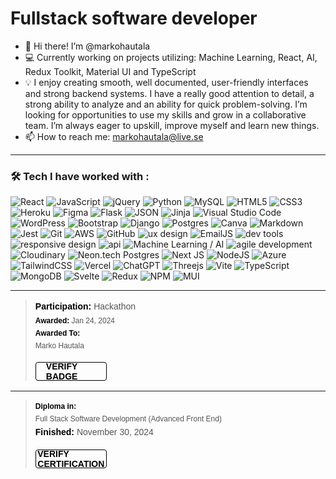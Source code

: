 <h1>Fullstack software developer</h1>

- 👋 Hi there! I’m @markohautala
- 💻 Currently working on projects utilizing: Machine Learning, React, AI, Redux Toolkit, Material UI and TypeScript
- 💡 I enjoy creating smooth, well documented, user-friendly interfaces and strong backend systems. I have a really good attention to detail, a strong ability to analyze and an ability for quick problem-solving. I’m looking for opportunities to use my skills and grow in a collaborative team. I’m always eager to upskill, improve myself and learn new things.
- 📫 How to reach me: markohautala@live.se
  
<hr>
<h3>🛠️ Tech I have worked with :</h3>

![React](https://img.shields.io/badge/react-%2320232a.svg?style=for-the-badge&logo=react&logoColor=%2361DAFB)
![JavaScript](https://img.shields.io/badge/javascript-%23323330.svg?style=for-the-badge&logo=javascript&logoColor=%23F7DF1E)
![jQuery](https://img.shields.io/badge/jquery-%230769AD.svg?style=for-the-badge&logo=jquery&logoColor=white)
![Python](https://img.shields.io/badge/python-3670A0?style=for-the-badge&logo=python&logoColor=ffdd54)
![MySQL](https://img.shields.io/badge/mysql-%2300f.svg?style=for-the-badge&logo=mysql&logoColor=white)
![HTML5](https://img.shields.io/badge/html5-%23E34F26.svg?style=for-the-badge&logo=html5&logoColor=white)
![CSS3](https://img.shields.io/badge/css3-%231572B6.svg?style=for-the-badge&logo=css3&logoColor=white)
![Heroku](https://img.shields.io/badge/heroku-%23430098.svg?style=for-the-badge&logo=heroku&logoColor=white)
![Figma](https://img.shields.io/badge/figma-%23F24E1E.svg?style=for-the-badge&logo=figma&logoColor=white)
![Flask](https://img.shields.io/badge/flask-%23000.svg?style=for-the-badge&logo=flask&logoColor=white)
<img  src="https://img.shields.io/badge/JSON-71797E?style=for-the-badge&logoColor=#3A506B" alt="JSON">
![Jinja](https://img.shields.io/badge/jinja-white.svg?style=for-the-badge&logo=jinja&logoColor=black)
![Visual Studio Code](https://img.shields.io/badge/Visual%20Studio%20Code-0078d7.svg?style=for-the-badge&logo=visual-studio-code&logoColor=white)
![WordPress](https://img.shields.io/badge/WordPress-%23117AC9.svg?style=for-the-badge&logo=WordPress&logoColor=white)
![Bootstrap](https://img.shields.io/badge/bootstrap-%238511FA.svg?style=for-the-badge&logo=bootstrap&logoColor=white)
![Django](https://img.shields.io/badge/django-%23092E20.svg?style=for-the-badge&logo=django&logoColor=white)
![Postgres](https://img.shields.io/badge/postgres-%23316192.svg?style=for-the-badge&logo=postgresql&logoColor=white)
![Canva](https://img.shields.io/badge/Canva-%2300C4CC.svg?style=for-the-badge&logo=Canva&logoColor=white)
![Markdown](https://img.shields.io/badge/markdown-%23000000.svg?style=for-the-badge&logo=markdown&logoColor=white)
![Jest](https://img.shields.io/badge/-jest-%23C21325?style=for-the-badge&logo=jest&logoColor=white)
![Git](https://img.shields.io/badge/git-%23F05033.svg?style=for-the-badge&logo=git&logoColor=white)
![AWS](https://img.shields.io/badge/AWS-%23FF9900.svg?style=for-the-badge&logo=amazon-aws&logoColor=white)
![GitHub](https://img.shields.io/badge/github-%23121011.svg?style=for-the-badge&logo=github&logoColor=white)
<img  src="https://img.shields.io/badge/UX Design-ffc0cb?style=for-the-badge&logoColor=#3A506B" alt="ux design">
<img  src="https://img.shields.io/badge/EmailJS-CD5C5C?style=for-the-badge&logoColor=#3A506B" alt="EmailJS">
<img  src="https://img.shields.io/badge/Dev Tools-CCCCFF?style=for-the-badge&logoColor=#3A506B" alt="dev tools">
<img  src="https://img.shields.io/badge/Responsive Design-0b1a45?style=for-the-badge&logoColor=#3A506B" alt="responsive design">
<img  src="https://img.shields.io/badge/API-000000?style=for-the-badge&logoColor=#3A506B" alt="api">
<img  src="https://img.shields.io/badge/Machine Learning / AI-34495E?style=for-the-badge&logoColor=#3A506B" alt="Machine Learning / AI">
<img  src="https://img.shields.io/badge/Agile Development-117A65?style=for-the-badge&logoColor=#99A3A4" alt="agile development">
<img  src="https://img.shields.io/badge/Cloudinary-3246BF?style=for-the-badge&logoColor=#99A3A4" alt="Cloudinary">
<img  src="https://img.shields.io/badge/Neon.tech Postgres-01E59A?style=for-the-badge&logoColor=#000000" alt="Neon.tech Postgres">
![Next JS](https://img.shields.io/badge/Next-black?style=for-the-badge&logo=next.js&logoColor=white)
![NodeJS](https://img.shields.io/badge/node.js-6DA55F?style=for-the-badge&logo=node.js&logoColor=white)
![Azure](https://img.shields.io/badge/azure-%230072C6.svg?style=for-the-badge&logo=microsoftazure&logoColor=white)
![TailwindCSS](https://img.shields.io/badge/tailwindcss-%2338B2AC.svg?style=for-the-badge&logo=tailwind-css&logoColor=white)
![Vercel](https://img.shields.io/badge/vercel-%23000000.svg?style=for-the-badge&logo=vercel&logoColor=white)
![ChatGPT](https://img.shields.io/badge/chatGPT-74aa9c?style=for-the-badge&logo=openai&logoColor=white)
![Threejs](https://img.shields.io/badge/threejs-black?style=for-the-badge&logo=three.js&logoColor=white)
![Vite](https://img.shields.io/badge/vite-%23646CFF.svg?style=for-the-badge&logo=vite&logoColor=white)
![TypeScript](https://img.shields.io/badge/typescript-%23007ACC.svg?style=for-the-badge&logo=typescript&logoColor=white)
![MongoDB](https://img.shields.io/badge/MongoDB-%234ea94b.svg?style=for-the-badge&logo=mongodb&logoColor=white)
![Svelte](https://img.shields.io/badge/svelte-%23f1413d.svg?style=for-the-badge&logo=svelte&logoColor=white)
![Redux](https://img.shields.io/badge/redux-%23593d88.svg?style=for-the-badge&logo=redux&logoColor=white)
![NPM](https://img.shields.io/badge/NPM-%23CB3837.svg?style=for-the-badge&logo=npm&logoColor=white)
![MUI](https://img.shields.io/badge/MUI-%230081CB.svg?style=for-the-badge&logo=mui&logoColor=white)


<hr>

<blockquote class="badgr-badge" style="font-family: Helvetica, Roboto, 'Segoe UI', Calibri, sans-serif;">
    <p class="badgr-badge-participation" style="margin: 0; font-size: 14px; font-style: normal; font-stretch: normal; line-height: 1.67; letter-spacing: normal; text-align: left; color: #555555;">
        <strong style="font-size: 14px; font-weight: bold; font-style: normal; font-stretch: normal; line-height: 1.67; letter-spacing: normal; text-align: left; color: #000;">Participation: </strong>
        Hackathon
    </p>
    <p class="badgr-badge-date" style="margin: 0; font-size: 12px; font-style: normal; font-stretch: normal; line-height: 1.67; letter-spacing: normal; text-align: left; color: #555555;">
        <strong style="font-size: 12px; font-weight: bold; font-style: normal; font-stretch: normal; line-height: 1.67; letter-spacing: normal; text-align: left; color: #000;">Awarded: </strong>
        Jan 24, 2024
    </p>
    <p class="badgr-badge-recipient" style="margin: 0; font-size: 12px; font-style: normal; font-stretch: normal; line-height: 1.67; letter-spacing: normal; text-align: left; color: #555555;">
        <strong style="font-size: 12px; font-weight: bold; font-style: normal; font-stretch: normal; line-height: 1.67; letter-spacing: normal; text-align: left; color: #000;">Awarded To: </strong>
        <span style="display: block;">Marko Hautala</span>
    </p>
    <p style="margin: 16px 0; padding: 0;">
        <a class="badgr-badge-verify" target="_blank" href="https://eu.badgr.com/public/assertions/ZRUiU4Q2R52vnJjw8SbO5w?identity__email=markohautala@live.se" style="box-sizing: content-box; display: flex; align-items: center; justify-content: center; margin: 0; font-size: 14px; font-weight: bold; width: 80px; height: 16px; border-radius: 4px; border: solid 1px black; text-decoration: none; padding: 6px 16px; margin: 16px 0; color: black;">
            VERIFY BADGE
        </a>
    </p>
</blockquote>



<hr>

<blockquote class="badgr-badge" style="font-family: Helvetica, Roboto, 'Segoe UI', Calibri, sans-serif;">
        <p class="badgr-badge-recipient" style="margin: 0; font-size: 12px; font-style: normal; font-stretch: normal; line-height: 1.67; letter-spacing: normal; text-align: left; color: #555555;">
        <strong style="font-size: 12px; font-weight: bold; font-style: normal; font-stretch: normal; line-height: 1.67; letter-spacing: normal; text-align: left; color: #000;">Diploma in: </strong>
        <span style="display: block;">Full Stack Software Development (Advanced Front End)</span>
    </p>
    <p class="badgr-badge-participation" style="margin: 0; font-size: 14px; font-style: normal; font-stretch: normal; line-height: 1.67; letter-spacing: normal; text-align: left; color: #555555;">
        <strong style="font-size: 14px; font-weight: bold; font-style: normal; font-stretch: normal; line-height: 1.67; letter-spacing: normal; text-align: left; color: #000;">Finished: </strong>
        November 30, 2024
    <p style="margin: 16px 0; padding: 0;">
        <a class="badgr-badge-verify" target="_blank" href="https://www.credential.net/70dae9b5-f880-434f-9af6-ba2c5d5e207b#acc.XfSWuONA" style="box-sizing: content-box; display: flex; align-items: center; justify-content: center; margin: 0; font-size: 14px; font-weight: bold; width: 80px; height: 16px; border-radius: 4px; border: solid 1px black; text-decoration: none; padding: 6px 16px; margin: 16px 0; color: black;">
            VERIFY CERTIFICATION
        </a>
    </p>
</blockquote>

